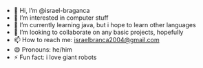 - 👋 Hi, I’m @israel-braganca
- 👀 I’m interested in computer stuff
- 🌱 I’m currently learning java, but i hope to learn other languages
- 💞️ I’m looking to collaborate on any basic projects, hopefully
- 📫 How to reach me: israelbranca2004@gmail.com
- 😄 Pronouns: he/him
- ⚡ Fun fact: i love giant robots

<!---
israel-braganca/israel-braganca is a ✨ special ✨ repository because its `README.md` (this file) appears on your GitHub profile.
You can click the Preview link to take a look at your changes.
--->
